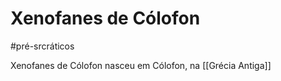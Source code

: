 # Xenofanes de Cólofon
#pré-srcráticos

Xenofanes de Cólofon nasceu em Cólofon, na [[Grécia Antiga]]
